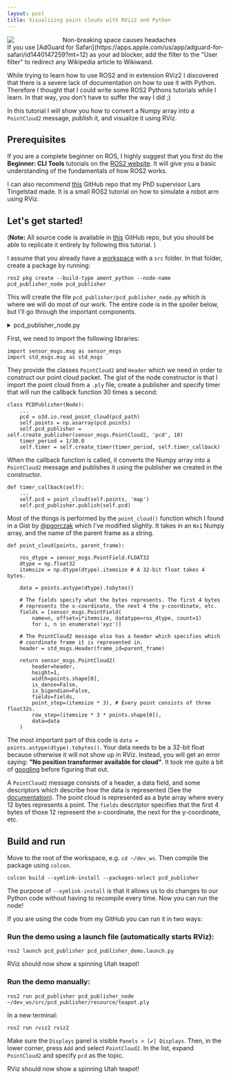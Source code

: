```yaml
---
layout: post
title: Visualizing point clouds with RViz2 and Python
---
```


<center>
<img src="{{ site.baseurl }}/images/20200701-PCD-RVIZ/headerimg.png" alt="Non-breaking space causes headaches" style="display: block;"/>
</center>If you use [AdGuard for Safari](https://apps.apple.com/us/app/adguard-for-safari/id1440147259?mt=12) as your ad blocker, add the filter to the "User filter" to redirect any Wikipedia article to Wikiwand. 



While trying to learn how to use ROS2 and in extension RViz2 I discovered that there is a severe lack of documentation on how to use it with Python. Therefore I thought that I could write some ROS2 Pythons tutorials while I learn. In that way, you don't have to suffer the way I did ;) 

In this tutorial I will show you how to convert a Numpy array into a `PointCloud2` message, publish it, and visualize it using RViz.


## Prerequisites 
If you are a complete beginner on ROS, I highly suggest that you first do the **Beginner: CLI Tools** tutorials on the [ROS2 website](https://index.ros.org/doc/ros2/Tutorials/). It will give you a basic understanding of the fundamentals of how ROS2 works.

I can also recommend [this](https://github.com/tingelst/ros2_seminar_spring_2020_demos) GitHub repo that my PhD supervisor Lars Tingelstad made. It is a small ROS2 tutorial on how to simulate a robot arm using RViz.


## Let's get started! 

(**Note:** All source code is available in [this](https://github.com/SebastianGrans/Point-Cloud-Publisher) GitHub repo, but you should be able to replicate it entirely by following this tutorial. )

I assume that you already have a [workspace](https://index.ros.org/doc/ros2/Tutorials/Workspace/Creating-A-Workspace/) with a `src` folder. In that folder, create a package by running:

```
ros2 pkg create --build-type ament_python --node-name pcd_publisher_node pcd_publisher
```

This will create the file `pcd_publisher/pcd_publisher_node.py` which is where we will do most of our work. The entire code is in the spoiler below, but I'll go through the important components. 

<details markdown="1">
    <summary>pcd_publisher_node.py</summary>

```python

import sys
import os

import rclpy 
from rclpy.node import Node
import sensor_msgs.msg as sensor_msgs
import std_msgs.msg as std_msgs

import numpy as np
import open3d as o3d

class PCDPublisher(Node):

    def __init__(self):
        super().__init__('pcd_publisher_node')

        # This executable expectes the first argument to be the path to a 
        # point cloud file. I.e. when you run it with ros:
        # ros2 run pcd_publisher pcd_publisher_node /path/to/ply
        assert len(sys.argv) > 1, "No ply file given."
        assert os.path.exists(sys.argv[1]), "File doesn't exist."
        pcd_path = sys.argv[1]

        # I use Open3D to read point clouds and meshes. It's a great library!
        pcd = o3d.io.read_point_cloud(pcd_path)
        # I then convert it into a numpy array.
        self.points = np.asarray(pcd.points)
        print(self.points.shape)
        
        # I create a publisher that publishes sensor_msgs.PointCloud2 to the 
        # topic 'pcd'. The value '10' refers to the history_depth, which I 
        # believe is related to the ROS1 concept of queue size. 
        # Read more here: 
        # http://wiki.ros.org/rospy/Overview/Publishers%20and%20Subscribers
        self.pcd_publisher = self.create_publisher(sensor_msgs.PointCloud2, 'pcd', 10)
        timer_period = 1/30.0
        self.timer = self.create_timer(timer_period, self.timer_callback)

        # This rotation matrix is used for visualization purposes. It rotates
        # the point cloud on each timer callback. 
        self.R = o3d.geometry.get_rotation_matrix_from_xyz([0, 0, np.pi/48])

              
                
    def timer_callback(self):
        # For visualization purposes, I rotate the point cloud with self.R 
        # to make it spin. 
        self.points = self.points @ self.R
        # Here I use the point_cloud() function to convert the numpy array 
        # into a sensor_msgs.PointCloud2 object. The second argument is the 
        # name of the frame the point cloud will be represented in. The default
        # (fixed) frame in RViz is called 'map'
        self.pcd = point_cloud(self.points, 'map')
        # Then I publish the PointCloud2 object 
        self.pcd_publisher.publish(self.pcd)

def point_cloud(points, parent_frame):
    """ Creates a point cloud message.
    Args:
        points: Nx3 array of xyz positions.
        parent_frame: frame in which the point cloud is defined
    Returns:
        sensor_msgs/PointCloud2 message

    Code source:
        https://gist.github.com/pgorczak/5c717baa44479fa064eb8d33ea4587e0

    References:
        http://docs.ros.org/melodic/api/sensor_msgs/html/msg/PointCloud2.html
        http://docs.ros.org/melodic/api/sensor_msgs/html/msg/PointField.html
        http://docs.ros.org/melodic/api/std_msgs/html/msg/Header.html

    """
    # In a PointCloud2 message, the point cloud is stored as an byte 
    # array. In order to unpack it, we also include some parameters 
    # which desribes the size of each individual point.
    
    
    ros_dtype = sensor_msgs.PointField.FLOAT32
    dtype = np.float32
    itemsize = np.dtype(dtype).itemsize # A 32-bit float takes 4 bytes.

    data = points.astype(dtype).tobytes() 

    # The fields specify what the bytes represents. The first 4 bytes 
    # represents the x-coordinate, the next 4 the y-coordinate, etc.
    fields = [sensor_msgs.PointField(
        name=n, offset=i*itemsize, datatype=ros_dtype, count=1)
        for i, n in enumerate('xyz')]

    # The PointCloud2 message also has a header which specifies which 
    # coordinate frame it is represented in. 
    header = std_msgs.Header(frame_id=parent_frame)

    return sensor_msgs.PointCloud2(
        header=header,
        height=1, 
        width=points.shape[0],
        is_dense=False,
        is_bigendian=False,
        fields=fields,
        point_step=(itemsize * 3), # Every point consists of three float32s.
        row_step=(itemsize * 3 * points.shape[0]), 
        data=data
    )

def main(args=None):
    # Boilerplate code.
    rclpy.init(args=args)
    pcd_publisher = PCDPublisher()
    rclpy.spin(pcd_publisher)
    
    # Destroy the node explicitly
    # (optional - otherwise it will be done automatically
    # when the garbage collector destroys the node object)
    pcd_publisher.destroy_node()
    rclpy.shutdown()

if __name__ == '__main__':
    main()
```
</details>

First, we need to import the following libraries:
```
import sensor_msgs.msg as sensor_msgs
import std_msgs.msg as std_msgs
```
They provide the classes `PointCloud2` and `Header` which we need in order to construct our point cloud packet. The gist of the node constructor is that I import the point cloud from a `.ply` file, create a publisher and specify timer that will run the callback function 30 times a second:

```
class PCDPublisher(Node):
    ...
    pcd = o3d.io.read_point_cloud(pcd_path)
    self.points = np.asarray(pcd.points)
    self.pcd_publisher = self.create_publisher(sensor_msgs.PointCloud2, 'pcd', 10)
    timer_period = 1/30.0
    self.timer = self.create_timer(timer_period, self.timer_callback)
```

When the callback function is called, it converts the Numpy array into a `PointCloud2` message and publishes it using the publisher we created in the constructor. 
```
def timer_callback(self):
    ...
    self.pcd = point_cloud(self.points, 'map')
    self.pcd_publisher.publish(self.pcd)
```

Most of the things is performed by the `point_cloud()` function which I found in a Gist by [@pgorczak](https://gist.github.com/pgorczak/5c717baa44479fa064eb8d33ea4587e0) which I've modified slightly. It takes in an `Nx1` Numpy array, and the name of the parent frame as a string. 

```
def point_cloud(points, parent_frame):

    ros_dtype = sensor_msgs.PointField.FLOAT32
    dtype = np.float32
    itemsize = np.dtype(dtype).itemsize # A 32-bit float takes 4 bytes.

    data = points.astype(dtype).tobytes() 

    # The fields specify what the bytes represents. The first 4 bytes 
    # represents the x-coordinate, the next 4 the y-coordinate, etc.
    fields = [sensor_msgs.PointField(
        name=n, offset=i*itemsize, datatype=ros_dtype, count=1)
        for i, n in enumerate('xyz')]

    # The PointCloud2 message also has a header which specifies which 
    # coordinate frame it is represented in. 
    header = std_msgs.Header(frame_id=parent_frame)

    return sensor_msgs.PointCloud2(
        header=header,
        height=1, 
        width=points.shape[0],
        is_dense=False,
        is_bigendian=False,
        fields=fields,
        point_step=(itemsize * 3), # Every point consists of three float32s.
        row_step=(itemsize * 3 * points.shape[0]), 
        data=data
    )
```

The most important part of this code is `data = points.astype(dtype).tobytes()`. Your data needs to be a 32-bit float because otherwise it will not show up in RViz. Instead, you will get an error saying: **"No position transformer available for cloud"**. It took me quite a bit of [googling](https://answers.ros.org/question/197309/rviz-does-not-display-pointcloud2-if-encoding-not-float32/) before figuring that out. 

A `PointCloud2` message consists of a header, a data field, and some descriptors which describe how the data is represented (See the [documentation](http://docs.ros.org/melodic/api/sensor_msgs/html/msg/PointCloud2.html)). The point cloud is represented as a byte array where every 12 bytes represents a point. The `fields` descriptor specifies that the first 4 bytes of those 12 represent the x-coordinate, the next for the y-coordinate, etc.

## Build and run
Move to the root of the workspace, e.g. `cd ~/dev_ws`. Then compile the package using `colcon`.

```
colcon build --symlink-install --packages-select pcd_publisher
```

The purpose of `--symlink-install` is that it allows us to do changes to our Python code without having to recompile every time. Now you can run the node! 

If you are using the code from my GitHub you can run it in two ways: 

### Run the demo using a launch file (automatically starts RViz):
```
ros2 launch pcd_publisher pcd_publisher_demo.launch.py
```
RViz should now show a spinning Utah teapot! 

### Run the demo manually: 

```
ros2 run pcd_publisher pcd_publisher_node ~/dev_ws/src/pcd_publisher/resource/teapot.ply
```
In a new terminal:
```
ros2 run rviz2 rviz2
```
Make sure the `Displays` panel is visible `Panels > [✔] Displays`. Then, in the lower corner, press `Add` and select `PointCloud2`. In the list, expand `PointCloud2` and specify `pcd` as the topic. 

RViz should now show a spinning Utah teapot! 



